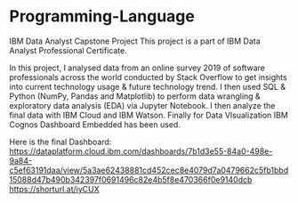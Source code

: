 # Programming-Language
IBM Data Analyst Capstone Project
This project is a part of IBM Data Analyst Professional Certificate.

In this project, I analysed data from an online survey 2019 of software professionals across the world conducted by Stack Overflow to get insights into current technology usage & future technology trend. I then used SQL & Python (NumPy, Pandas and Matplotlib) to perform data wrangling & exploratory data analysis (EDA) via Jupyter Notebook. I then analyze the final data with IBM Cloud and IBM Watson. Finally for Data VIsualization IBM Cognos Dashboard Embedded has been used.

Here is the final Dashboard: [https://dataplatform.cloud.ibm.com/dashboards/7b1d3e55-84a0-498e-9a84-c5ef63191daa/view/5a3ae62438881cd452cec8e4079d7a0479662c5fb1bbd15088d47b490b342397f0691496c82e4b5f8e470366f0e9140dcb
](https://shorturl.at/iyCUX)https://shorturl.at/iyCUX
